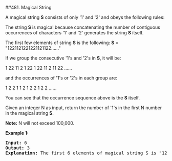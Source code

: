 ##481. Magical String
<p>
A magical string <b>S</b> consists of only '1' and '2' and obeys the following rules:
</p>
<p>
The string <b>S</b> is magical because concatenating the number of contiguous occurrences of characters '1' and '2' generates the string <b>S</b> itself.
</p>

<p>
The first few elements of string <b>S</b> is the following:
<b>S</b> = "1221121221221121122……"
</p>

<p>
If we group the consecutive '1's and '2's in <b>S</b>, it will be:
</p>
<p>
1   22  11  2  1  22  1  22  11  2  11  22 ......
</p>
<p>
and the occurrences of '1's or '2's in each group are:
</p>
<p>
1   2	   2    1   1    2     1    2     2    1    2    2 ......
</p>

<p>
You can see that the occurrence sequence above is the <b>S</b> itself. 
</p>

<p>
Given an integer N as input, return the number of '1's in the first N number in the magical string <b>S</b>.
</p>

<p><b>Note:</b>
N will not exceed 100,000.
</p>


<p><b>Example 1:</b><br />
<pre>
<b>Input:</b> 6
<b>Output:</b> 3
<b>Explanation:</b> The first 6 elements of magical string S is "12211" and it contains three 1's, so return 3.
</pre>
</p>